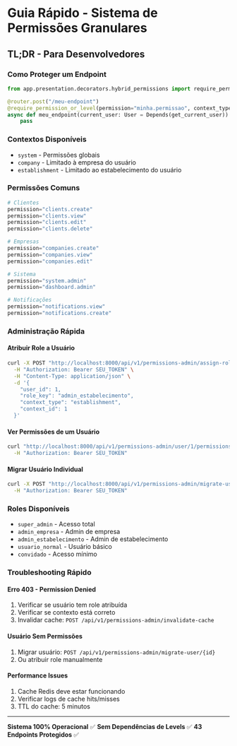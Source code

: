 # Guia Rápido - Sistema de Permissões Granulares

## TL;DR - Para Desenvolvedores

### Como Proteger um Endpoint
```python
from app.presentation.decorators.hybrid_permissions import require_permission_or_level

@router.post("/meu-endpoint")
@require_permission_or_level(permission="minha.permissao", context_type="establishment")
async def meu_endpoint(current_user: User = Depends(get_current_user)):
    pass
```

### Contextos Disponíveis
- `system` - Permissões globais
- `company` - Limitado à empresa do usuário
- `establishment` - Limitado ao estabelecimento do usuário

### Permissões Comuns
```python
# Clientes
permission="clients.create"
permission="clients.view"
permission="clients.edit"
permission="clients.delete"

# Empresas
permission="companies.create"
permission="companies.view"
permission="companies.edit"

# Sistema
permission="system.admin"
permission="dashboard.admin"

# Notificações
permission="notifications.view"
permission="notifications.create"
```

### Administração Rápida

#### Atribuir Role a Usuário
```bash
curl -X POST "http://localhost:8000/api/v1/permissions-admin/assign-role" \
  -H "Authorization: Bearer SEU_TOKEN" \
  -H "Content-Type: application/json" \
  -d '{
    "user_id": 1,
    "role_key": "admin_estabelecimento",
    "context_type": "establishment",
    "context_id": 1
  }'
```

#### Ver Permissões de um Usuário
```bash
curl "http://localhost:8000/api/v1/permissions-admin/user/1/permissions" \
  -H "Authorization: Bearer SEU_TOKEN"
```

#### Migrar Usuário Individual
```bash
curl -X POST "http://localhost:8000/api/v1/permissions-admin/migrate-user/1" \
  -H "Authorization: Bearer SEU_TOKEN"
```

### Roles Disponíveis
- `super_admin` - Acesso total
- `admin_empresa` - Admin de empresa
- `admin_estabelecimento` - Admin de estabelecimento
- `usuario_normal` - Usuário básico
- `convidado` - Acesso mínimo

### Troubleshooting Rápido

#### Erro 403 - Permission Denied
1. Verificar se usuário tem role atribuída
2. Verificar se contexto está correto
3. Invalidar cache: `POST /api/v1/permissions-admin/invalidate-cache`

#### Usuário Sem Permissões
1. Migrar usuário: `POST /api/v1/permissions-admin/migrate-user/{id}`
2. Ou atribuir role manualmente

#### Performance Issues
1. Cache Redis deve estar funcionando
2. Verificar logs de cache hits/misses
3. TTL do cache: 5 minutos

---

**Sistema 100% Operacional** ✅
**Sem Dependências de Levels** ✅
**43 Endpoints Protegidos** ✅
